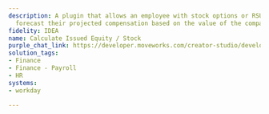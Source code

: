 ```yaml
---
description: A plugin that allows an employee with stock options or RSU grants to
  forecast their projected compensation based on the value of the company's stock.
fidelity: IDEA
name: Calculate Issued Equity / Stock
purple_chat_link: https://developer.moveworks.com/creator-studio/developer-tools/purple-chat?purple_chat_v1=%7B%22settings%22%3A%7B%22colorStyle%22%3A%22LIGHT%22%2C%22startTime%22%3A%2211%3A43+AM%22%2C%22defaultPerson%22%3A%22ANNA%22%2C%22editable%22%3Atrue%7D%2C%22messages%22%3A%5B%7B%22from%22%3A%22USER%22%2C%22text%22%3A%22%3Cp%3EWhat+are+my+stock+options+worth+if+%24ACME+goes+to+%24150%3F%3C%2Fp%3E%22%7D%2C%7B%22from%22%3A%22BOT%22%2C%22text%22%3A%22%E2%9C%85+Identify+request+for+stock+valuation%3Cbr%3E%E2%9C%85+Fetching+current+company+valuation+and+outstanding+stock%3Cbr%3E%F0%9F%94%81+Calculating+stock+value%22%7D%2C%7B%22from%22%3A%22BOT%22%2C%22text%22%3A%22Based+on+the+latest+company+valuation%2C+here+are+the+details+for+the+value+of+your+issued+stock%3A%22%2C%22cards%22%3A%5B%7B%22title%22%3A%22Stock+Valuation+Summary%22%2C%22text%22%3A%22%3Cp%3EFind+the+value+of+your+current+holdings%3A%3Cbr%3E%3Cb%3ECompany+Valuation%3A%3C%2Fb%3E+%24500+Billion%3Cbr%3E%3Cb%3EOutstanding+Shares%3A%3C%2Fb%3E+5+Million%3Cbr%3E%3Cb%3EYour+Shares%3A%3C%2Fb%3E+10%2C000%3Cbr%3E%3Cb%3EValue+per+Share%3A%3C%2Fb%3E+%24150%3Cbr%3E%3Cb%3EYour+Total+Stock+Value%3A%3C%2Fb%3E+%241%2C500%2C000%3C%2Fp%3E%22%7D%5D%7D%5D%7D
solution_tags:
- Finance
- Finance - Payroll
- HR
systems:
- workday

---
```

